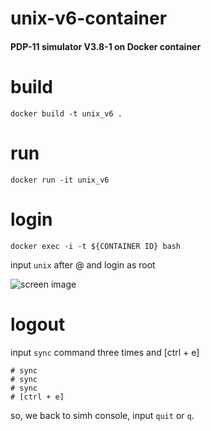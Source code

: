 # unix-v6-container

#### PDP-11 simulator V3.8-1 on Docker container

# build
```
docker build -t unix_v6 .
```

# run
```
docker run -it unix_v6
```

# login
```
docker exec -i -t ${CONTAINER ID} bash 
```

input `unix` after @ and login as root  

![screen image](https://github.com/shiruco/unix-v6-emulator/blob/main/screen.png)  

# logout
input `sync` command three times and [ctrl + e]

```
# sync
# sync
# sync
# [ctrl + e]
```

so, we back to simh console, input `quit` or `q`.
